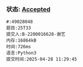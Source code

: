 ### 状态: [Accepted](http://dsbpython.openjudge.cn/dspythonbook/solution/49028048)
```
#:49028048
题目:25T33
提交人:B-2200016628-谢艺
内存:16864kB
时间:726ms
语言:Python3
提交时间:2025-04-28 11:29:45
```
